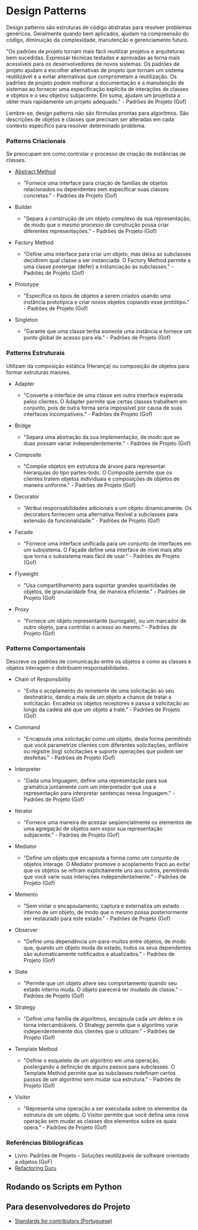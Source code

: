 # Design Patterns

Design patterns são estruturas de código abstratas para resolver problemas genéricos. Geralmente quando bem aplicados, ajudam na compreensão do código, diminuição da complexidade, manutenção e gerenciamento futuro.

"Os padrões de projeto tornam mais fácil reutilizar projetos e arquiteturas bem sucedidas. Expressar técnicas testadas e aprovadas as torna mais acessíveis para os desenvolvedores de novos sistemas. Os padrões de projeto ajudam a escolher alternativas de projeto que tornam um sistema reutilizável e a evitar alternativas que comprometam a reutilização. Os padrões de projeto podem melhorar a documentação e a manutenção de sistemas ao fornecer uma especificação explícita de interações de classes e objetos e o seu objetivo subjacente. Em suma, ajudam um projetista a obter mais rapidamente um projeto adequado." - Padrões de Projeto (Gof)

Lembre-se, design patterns não são fórmulas prontas para algoritmos. São descrições de objetos e classes que precisam ser alteradas em cada contexto específico para resolver determinado problema.


### Patterns Criacionais

Se preocupam em como controlar o processo de criação de instâncias de classes.

  * [Abstract Method](https://github.com/Augusto-Fadanelli/DesignPatterns/tree/main/design_patterns/creational/Abstract%20Factory/)
    * "Fornece uma interface para criação de famílias de objetos relacionados ou dependentes sem especificar suas classes concretas." - Padrões de Projeto (Gof)

  * Builder
    * "Separa a construção de um objeto complexo da sua representação, de modo que o mesmo processo de construção possa criar diferentes representações." - Padrões de Projeto (Gof)

  * Factory Method
    * "Define uma interface para criar um objeto, mas deixa as subclasses decidirem qual classe a ser instanciada. O Factory Method permite a uma classe postergar (defer) a instanciação às subclasses." - Padrões de Projeto (Gof)

  * Prototype
    * "Especifica os tipos de objetos a serem criados usando uma instância prototípica e criar novos objetos copiando esse protótipo." - Padrões de Projeto (Gof)

  * Singleton
    * "Garante que uma classe tenha somente uma instância e fornece um ponto global de acesso para ela." - Padrões de Projeto (Gof)

### Patterns Estruturais

Utilizam da composição estática (Herança) ou composição de objetos para formar estruturas maiores.

  * Adapter
    * "Converte a interface de uma classe em outra interface esperada pelos clientes. O Adapter permite que certas classes trabalhem em conjunto, pois de outra forma seria impossível por causa de suas interfaces incompatíveis." - Padrões de Projeto (Gof)

  * Bridge
    * "Separa uma abstração da sua implementação, de modo que as duas possam variar independentemente." - Padrões de Projeto (Gof)

  * Composite
    * "Compõe objetos em estrutura de árvore para representar hierarquias do tipo partes-todo. O Composite permite que os clientes tratem objetos individuais e composições de objetos de maneira uniforme." - Padrões de Projeto (Gof)

  * Decorator
    * "Atribui responsabilidades adicionais a um objeto dinamicamente. Os decorators fornecem uma alternativa flexível a subclasses para extensão da funcionalidade." - Padrões de Projeto (Gof)

  * Facade
    * "Fornece uma interface unificada para um conjunto de interfaces em um subsistema. O Façade define uma interface de nível mais alto que torna o subsistema mais fácil de usar." - Padrões de Projeto (Gof)

  * Flyweight
    * "Usa compartilhamento para suportar grandes quantidades de objetos, de granularidade fina, de maneira eficiente." - Padrões de Projeto (Gof)

  * Proxy
    * "Fornece um objeto representante (surrogate), ou um marcador de outro objeto, para controlar o acesso ao mesmo." - Padrões de Projeto (Gof)

### Patterns Comportamentais

Descreve os padrões de comunicação entre os objetos e como as classes e objetos interagem e distribuem responsabilidades.

  * Chain of Responsibility
    * "Evita o acoplamento do remetente de uma solicitação ao seu destinatário, dando a mais de um objeto a chance de tratar a solicitação. Encadeia os objetos receptores e passa a solicitação ao longo da cadeia até que um objeto a trate." - Padrões de Projeto (Gof)

  * Command
    * "Encapsula uma solicitação como um objeto, desta forma permitindo que você parametrize clientes com diferentes solicitações, enfileire ou registre (log) solicitações e suporte operações que podem ser desfeitas." - Padrões de Projeto (Gof)

  * Interpreter
    * "Dada uma linguagem, define uma representação para sua gramática juntamente com um interpretador que usa a representação para interpretar sentenças nessa linguagem." - Padrões de Projeto (Gof)

  * Iterator
    * "Fornece uma maneira de acessar seqüencialmente os elementos de uma agregação de objetos sem expor sua representação subjacente." - Padrões de Projeto (Gof)

  * Mediator
    * "Define um objeto que encapsula a forma como um conjunto de objetos interage. O Mediator promove o acoplamento fraco ao evitar que os objetos se refiram explicitamente uns aos outros, permitindo que você varie suas interações independentemente." - Padrões de Projeto (Gof)

  * Memento
    * "Sem violar o encapsulamento, captura e externaliza um estado interno de um objeto, de modo que o mesmo possa posteriormente ser restaurado para este estado." - Padrões de Projeto (Gof)

  * Observer
    * "Define uma dependência um-para-muitos entre objetos, de modo que, quando um objeto muda de estado, todos os seus dependentes são automaticamente notificados e atualizados." - Padrões de Projeto (Gof)

  * State
    * "Permite que um objeto altere seu comportamento quando seu estado interno muda. O objeto parecerá ter mudado de classe." - Padrões de Projeto (Gof)

  * Strategy
    * "Define uma família de algoritmos, encapsula cada um deles e os torna intercambiáveis. O Strategy permite que o algoritmo varie independentemente dos clientes que o utilizam." - Padrões de Projeto (Gof)

  * Template Method
    * "Define o esqueleto de um algoritmo em uma operação, postergando a definição de alguns passos para subclasses. O Template Method permite que as subclasses redefinam certos passos de um algoritmo sem mudar sua estrutura." - Padrões de Projeto (Gof)

  * Visitor
    * "Representa uma operação a ser executada sobre os elementos da estrutura de um objeto. O Visitor permite que você defina uma nova operação sem mudar as classes dos elementos sobre os quais opera." - Padrões de Projeto (Gof)

### Referências Bibliográficas
  * Livro: Padrões de Projeto - Soluções reutilizáveis de software orientado a objetos (GoF)
  * [Refactoring Guru](https://refactoring.guru/pt-br)

## Rodando os Scripts em Python

## Para desenvolvedores do Projeto
* [Standards for contributors (Portuguese)](https://github.com/Augusto-Fadanelli/DesignPatterns/tree/main/docs/Standards_for_contributors%20_pt-BR.md)
